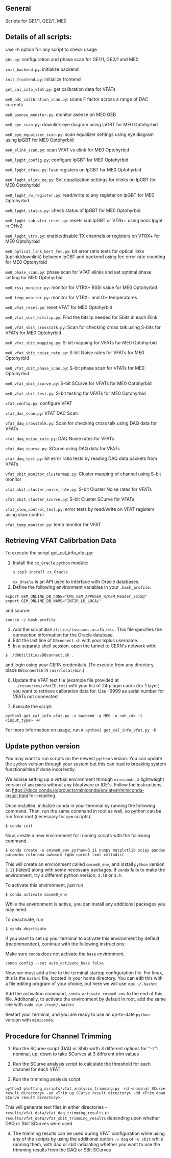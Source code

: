 ## General

Scripts for GE1/1, GE2/1, ME0

## Details of all scripts:

Use -h option for any script to check usage

```gbt.py```: configuration and phase scan for GE1/1, GE2/1 and ME0

```init_backend.py```: initialize backend

```init_frontend.py```: initialize frontend

```get_cal_info_vfat.py```: get calibration data for VFATs

```me0_adc_calibration_scan.py```: scans F factor across a range of DAC currents

```me0_asense_monitor.py```: monitor asense on ME0 GEB

```me0_eye_scan.py```: downlink eye diagram using lpGBT for ME0 Optohyrbid

```me0_eye_equalizer_scan.py```: scan equalizer settings using eye diagram using lpGBT for ME0 Optohyrbid

```me0_elink_scan.py```: scan VFAT vs elink for ME0 Optohyrbid 

```me0_lpgbt_config.py```: configure lpGBT for ME0 Optohyrbid

```me0_lpgbt_efuse.py```: fuse registers on lpGBT for ME0 Optohyrbid

```me0_lpgbt_elink_eq.py```: Set equalization settings for elinks on lpGBT for ME0 Optohyrbid

```me0_lpgbt_rw_register.py```: read/write to any register on lpGBT for ME0 Optohyrbid

```me0_lpgbt_status.py```: check status of lpGBT for ME0 Optohyrbid

```me0_lpgbt_sub_vtrx_reset.py```: resets sub lpGBT or VTRx+ using boss lpgbt in OHv2

```me0_lpgbt_vtrx.py```: enable/disable TX channels or registers on VTRX+ for ME0 Optohyrbid

```me0_optical_link_bert_fec.py```: bit error ratio tests for optical links (uplink/downlink) between lpGBT and backend using fec error rate counting for ME0 Optohyrbid

```me0_phase_scan.py```: phase scan for VFAT elinks and set optimal phase setting for ME0 Optohyrbid

```me0_rssi_monitor.py```: monitor for VTRX+ RSSI value for ME0 Optohyrbid

```me0_temp_monitor.py```: monitor for VTRX+ and OH temperatures

```me0_vfat_reset.py```: reset VFAT for ME0 Optohyrbid

```me0_vfat_sbit_bitslip.py```: Find the bitslip needed for Sbits in each Elink

```me0_vfat_sbit_crosstalk.py```: Scan for checking cross talk using S-bits for VFATs for ME0 Optohyrbid

```me0_vfat_sbit_mapping.py```: S-bit mapping for VFATs for ME0 Optohyrbid

```me0_vfat_sbit_noise_rate.py```: S-bit Noise rates for VFATs for ME0 Optohyrbid

```me0_vfat_sbit_phase_scan.py```: S-bit phase scan for VFATs for ME0 Optohyrbid

```me0_vfat_sbit_scurve.py```: S-bit SCurve for VFATs for ME0 Optohyrbid

```me0_vfat_sbit_test.py```: S-bit testing for VFATs for ME0 Optohyrbid

```vfat_config.py```: configure VFAT

```vfat_dac_scan.py```: VFAT DAC Scan

```vfat_daq_crosstalk.py```: Scan for checking cross talk using DAQ data for VFATs

```vfat_daq_noise_rate.py```: DAQ Noise rates for VFATs

```vfat_daq_scurve.py```: SCurve using DAQ data for VFATs

```vfat_daq_test.py```: bit error ratio tests by reading DAQ data packets from VFATs

```vfat_sbit_monitor_clustermap.py```: Cluster mapping of channel using S-bit monitor

```vfat_sbit_cluster_noise_rate.py```: S-bit Cluster Noise rates for VFATs

```vfat_sbit_cluster_scurve.py```: S-bit Cluster SCurve for VFATs

```vfat_slow_control_test.py```: error tests by read/write on VFAT registers using slow control

```vfat_temp_monitor.py```: temp monitor for VFAT

## Retrieving VFAT Calibrbation Data

To execute the script get_cal_info_vfat.py:
1. Install the `cx_Oracle` `python` module:
   ```
   $ pip3 install cx_Oracle
   ```
   `cx_Oracle` is an API used to interface with Oracle databases.
2. Define the following environment variables in your `.bash_profile`:
```
export GEM_ONLINE_DB_CONN="CMS_GEM_APPUSER_R/GEM_Reader_2015@"
export GEM_ONLINE_DB_NAME="INT2R_LB_LOCAL"
```
and source:
```
source ~/.bash_profile
```
3. Add the script `dbUtilities/tnsnames.ora` to `/etc`. This file specifies the connection information for the Oracle database.
4. Edit the last line of `DBconnect.sh` with your lxplus username.
5. In a separate shell session, open the tunnel to CERN's network with:
```
$ ./dbUtilities/DBconnect.sh .
```
and login using your CERN credentials. (To execute from any directory, place `DBconnectsh` in `/usr/local/bin`.)

6. Update the VFAT text file (example file provided at `../resources/vfatID.txt`) with your list of 24 plugin cards (for 1 layer) you want to retrieve calibration data for. Use -9999 as serial number for VFATs not connected
 
7. Execute the script:
```
python3 get_cal_info_vfat.py -s backend -q ME0 -o <oh_id> -t <input_type> -w
```
For more information on usage, run `# python3 get_cal_info_vfat.py -h`.

## Update python version

You may want to run scripts on the newest `python` version. You can update the `python` version through your system but this can lead to breaking system functionalities if done incorrectly. 

We advise setting up a virtual environment through `miniconda`, a lightweight version of `anaconda` without any bloatware or IDE's. Follow the instructions on https://docs.conda.io/projects/miniconda/en/latest/miniconda-install.html for installing.

Once installed, initialize conda in your terminal by running the following command. Then, run the same command in root as well, so python can be run from root (necessary for `gem` scripts).
```
$ conda init
```

Now, create a new environment for running scripts with the following command.
```
$ conda create -n cmsme0_env python=3.11 numpy matplotlib scipy pandas paramiko colorama awkward tqdm uproot lxml xmltodict
```
This will create an environment called `cmsme0_env`, and install `python` version `3.11` (latest) along with some necessary packages. If `conda` fails to make the environment, try a different python version; `3.10` or `3.9`.

To activate this environment, just run
```
$ conda activate cmsme0_env
```
While the environment is active, you can install any additional packages you may need.

To deactivate, run
```
$ conda deactivate
```
If you want to set up your terminal to activate this environment by default (recommended), continue with the following instructions:

Make sure `conda` does not activate the `base` environment.
```
conda config --set auto_activate_base false
```
Now, we must add a line to the terminal startup configuration file. For linux, this is the `bashrc` file, located in your home directory. You can edit this with a file editing program of your choice, but here we will use `vim ~/.bashrc`

Add the activation command, `conda activate cmsme0_env` to the end of this file. Additonally, to activate the environment by default in root, add the same line with `sudo vim /root/.bashrc`

Restart your terminal, and you are ready to use an up-to-date `python` version with `miniconda`.

## Procedure for Channel Trimming

1. Run the SCurve script (DAQ or Sbit) wirth 3 different options for "-z": nominal, up, down to take SCurves at 3 different trim values

2. Run the SCurve analysis script to calculate the threshold for each channel for each VFAT

3. Run the trimming analysis script
```
python3 plotting_scripts/vfat_analysis_trimming.py -nd <nominal SCurve result directory> -ud <Trim up SCurve result directory> -dd <Trim down SCurve result directory>
```

This will generate text files in either directories - `results/vfat_data/vfat_daq_trimming_results` or `results/vfat_data/vfat_sbit_trimming_results` depending upon whether DAQ or Sbit SCurves were used

4. The trimming results can be used during VFAT configuration while using any of the scripts by using the additional option `-u daq` or `-u sbit` while running them, with daq or sbit indiciating whether you want to use the trimming results from the DAQ or SBit SCurves
